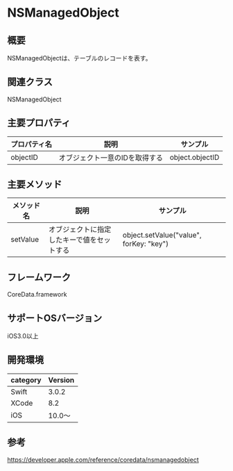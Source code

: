 # NSManagedObject

## 概要
NSManagedObjectは、テーブルのレコードを表す。


## 関連クラス
NSManagedObject

## 主要プロパティ

|プロパティ名|説明|サンプル|
|---|---|---|
|objectID | オブジェクト一意のIDを取得する | object.objectID |


## 主要メソッド

|メソッド名|説明|サンプル|
|---|---|---|
|setValue | オブジェクトに指定したキーで値をセットする | object.setValue("value", forKey: "key")|


## フレームワーク
CoreData.framework

## サポートOSバージョン
iOS3.0以上

## 開発環境
|category | Version| 
|---|---|
| Swift | 3.0.2 |
| XCode | 8.2 |
| iOS | 10.0〜 |

## 参考
https://developer.apple.com/reference/coredata/nsmanagedobject
